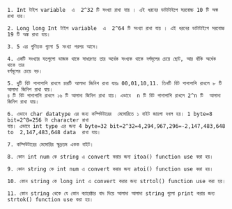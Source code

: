 	1. Int টাইপ variable  এ  2^32 টি সংখ্যা রাখা যায় । এই ধরনের ডাটাটাইপে সরবোচ্চ 10 টি অঙ্ক রাখা যায়।
	
	2. Long long Int টাইপ variable  এ  2^64 টি সংখ্যা রাখা যায় । এই ধরনের ডাটাটাইপে সরবোচ্চ 19 টি অঙ্ক রাখা যায়।
	
	3. 5 এর গুণিতক গুলো 5 সংখ্যা পরপর আসে।
	
	4. একটি সংখ্যার যতগুলো ভাজক থাকে সাধারণত তার অর্ধেক সংখ্যক থাকে বর্গমূলের চেয়ে ছোট, আর বাঁকি অর্ধেক থাকে তার 
	বর্গমূলের চেয়ে বড়। 
	
	5. দুটি বিট পাশাপাশি রাখলে চারটি আলাদা জিনিশ রাখা যায়ঃ 00,01,10,11. তিনটি বিট পাশাপাশি রাখলে ৮ টি আলাদা জিনিশ রাখা যায়।
	৪ টি বিট পাশাপাশি রাখলে ১৬ টি আলাদা জিনিশ রাখা যায়। এভাবে  n টি বিট পাশাপাশি রাখলে 2^n টি  আলাদা জিনিশ রাখা যায়। 
	
	6. এভাবে char datatype এর জন্য কম্পিউটারের  মেমোরিতে ১ বাইট জায়গা দখল হয়। 1 byte=8 bit=2^8=256 টা character রাখা
	যায়। এভাবে int type এর জন্য 4 byte=32 bit=2^32=4,294,967,296=-2,147,483,648 to  2,147,483,648 data  রাখা যায়।
	
	7. কম্পিউটারের মেমোরির ক্ষুদ্রতম একক বাইট।

	8. কোন int num কে string এ convert করার জন্য itoa() function use করা হয়।

	9. কোন string কে int num এ convert করার জন্য atoi() function use করা হয়।

	10. কোন string কে long int এ convert করার জন্য strtol() function use করা হয়।

	11. কোন string থেকে যে কোন ক্যারেক্টার বাদ দিয়ে আলাদা আলাদা string গুলো print করার জন্য strtok() function use করা হয়।


